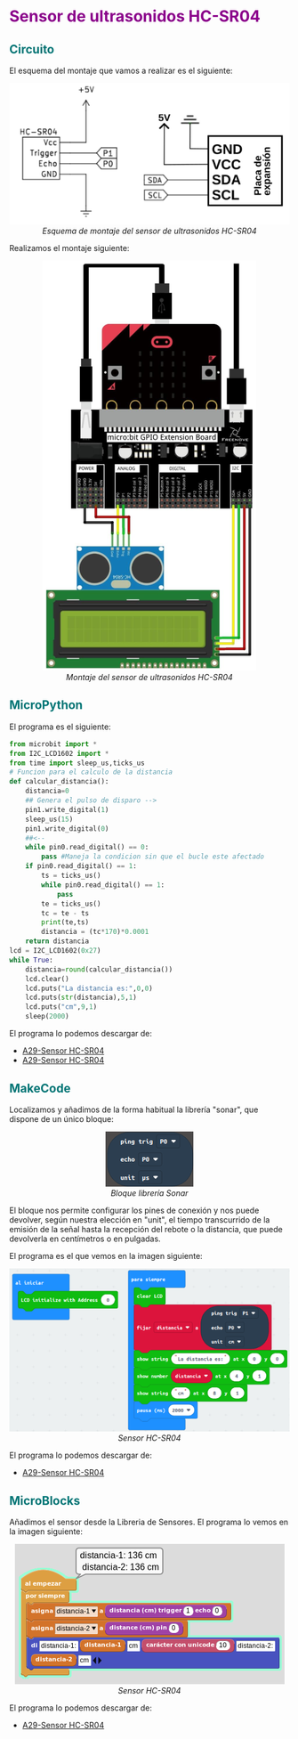 # <FONT COLOR=#8B008B>Sensor de ultrasonidos HC-SR04</font>

## <FONT COLOR=#007575>**Circuito**</font>
El esquema del montaje que vamos a realizar es el siguiente:

<center>

![Esquema de montaje del sensor de ultrasonidos HC-SR04](../img/actividades/A29/A29_esquema.png)  
*Esquema de montaje del sensor de ultrasonidos HC-SR04*

</center>

Realizamos el montaje siguiente:

<center>

![Montaje del sensor de ultrasonidos HC-SR04](../img/actividades/A29/A29_montaje.png)  
*Montaje del sensor de ultrasonidos HC-SR04*

</center>

## <FONT COLOR=#007575>**MicroPython**</font>
El programa es el siguiente:

~~~py
from microbit import *
from I2C_LCD1602 import *
from time import sleep_us,ticks_us
# Funcion para el calculo de la distancia
def calcular_distancia():
    distancia=0
    ## Genera el pulso de disparo -->
    pin1.write_digital(1)
    sleep_us(15)
    pin1.write_digital(0)
    ##<--
    while pin0.read_digital() == 0:
        pass #Maneja la condicion sin que el bucle este afectado 
    if pin0.read_digital() == 1:
        ts = ticks_us()
        while pin0.read_digital() == 1:
            pass
        te = ticks_us()
        tc = te - ts
        print(te,ts)
        distancia = (tc*170)*0.0001
    return distancia
lcd = I2C_LCD1602(0x27)
while True:
    distancia=round(calcular_distancia())
    lcd.clear()
    lcd.puts("La distancia es:",0,0)
    lcd.puts(str(distancia),5,1)
    lcd.puts("cm",9,1)
    sleep(2000)
~~~

El programa lo podemos descargar de:

* [A29-Sensor HC-SR04](../programas/upy/A29-Sensor_HC-SR04.hex)
* [A29-Sensor HC-SR04](../programas/upy/A29-Sensor_HC-SR04-main.py)

## <FONT COLOR=#007575>**MakeCode**</font>
Localizamos y añadimos de la forma habitual la librería "sonar", que dispone de un único bloque:

<center>

![Bloque librería Sonar](../img/actividades/A29/bloq_sonar.png)  
*Bloque librería Sonar*

</center>

El bloque nos permite configurar los pines de conexión y nos puede devolver, según nuestra elección en "unit", el tiempo transcurrido de la emisión de la señal hasta la recepción del rebote o la distancia, que puede devolverla en centímetros o en pulgadas.

El programa es el que vemos en la imagen siguiente:

<center>

![Sensor HC-SR04](../img/actividades/A29/A29_sensor_HC-SR04.png)  
*Sensor HC-SR04*

</center>

El programa lo podemos descargar de:

* [A29-Sensor HC-SR04](../programas/makecode/microbit-A29-Sensor_HC-SR04.hex)

## <FONT COLOR=#007575>**MicroBlocks**</font>
Añadimos el sensor desde la Libreria de Sensores. El programa lo vemos en la imagen siguiente:

<center>

![Sensor HC-SR04](../img/actividades/A29/A29_sensor_HC-SR04_uB.png)  
*Sensor HC-SR04*

</center>

El programa lo podemos descargar de:

* [A29-Sensor HC-SR04](../programas/ublocks/A29-Sensor_HC-SR04.ubp)

<center>
